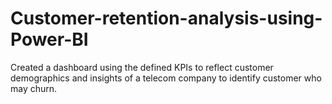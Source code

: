 # Customer-retention-analysis-using-Power-BI
Created a dashboard using the defined KPIs to reflect customer demographics and insights of a telecom company to identify customer who may churn.
